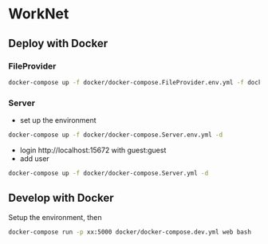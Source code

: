 # WorkNet

## Deploy with Docker
### FileProvider

```bash
docker-compose up -f docker/docker-compose.FileProvider.env.yml -f docker/docker-compose.FileProvider.env.yml
```


### Server

* set up the environment

```bash
docker-compose up -f docker/docker-compose.Server.env.yml -d
```

* login http://localhost:15672 with guest:guest
* add user

``` bash
docker-compose up -f docker/docker-compose.Server.yml -d
```


## Develop with Docker

Setup the environment, then

```bash
docker-compose run -p xx:5000 docker/docker-compose.dev.yml web bash
```